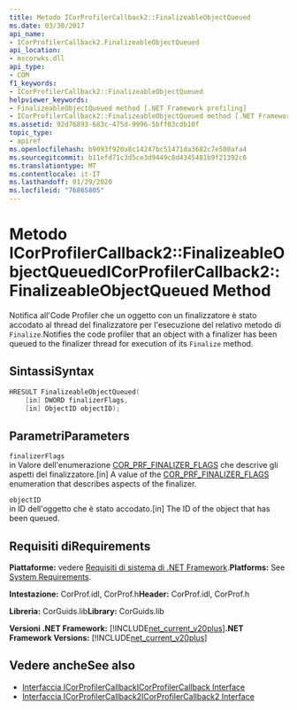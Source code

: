 ```yaml
---
title: Metodo ICorProfilerCallback2::FinalizeableObjectQueued
ms.date: 03/30/2017
api_name:
- ICorProfilerCallback2.FinalizeableObjectQueued
api_location:
- mscorwks.dll
api_type:
- COM
f1_keywords:
- ICorProfilerCallback2::FinalizeableObjectQueued
helpviewer_keywords:
- FinalizeableObjectQueued method [.NET Framework profiling]
- ICorProfilerCallback2::FinalizeableObjectQueued method [.NET Framework profiling]
ms.assetid: 92d76893-683c-475d-9996-5bff03cdb10f
topic_type:
- apiref
ms.openlocfilehash: b9093f920a8c14247bc51471da3682c7e500afa4
ms.sourcegitcommit: b11efd71c3d5ce3d9449c8d4345481b9f21392c6
ms.translationtype: MT
ms.contentlocale: it-IT
ms.lasthandoff: 01/29/2020
ms.locfileid: "76865805"
---
```

# <a name="icorprofilercallback2finalizeableobjectqueued-method"></a><span data-ttu-id="63162-102">Metodo ICorProfilerCallback2::FinalizeableObjectQueued</span><span class="sxs-lookup"><span data-stu-id="63162-102">ICorProfilerCallback2::FinalizeableObjectQueued Method</span></span>
<span data-ttu-id="63162-103">Notifica all'Code Profiler che un oggetto con un finalizzatore è stato accodato al thread del finalizzatore per l'esecuzione del relativo metodo di `Finalize`.</span><span class="sxs-lookup"><span data-stu-id="63162-103">Notifies the code profiler that an object with a finalizer has been queued to the finalizer thread for execution of its `Finalize` method.</span></span>  
  
## <a name="syntax"></a><span data-ttu-id="63162-104">Sintassi</span><span class="sxs-lookup"><span data-stu-id="63162-104">Syntax</span></span>  
  
```cpp  
HRESULT FinalizeableObjectQueued(  
    [in] DWORD finalizerFlags,  
    [in] ObjectID objectID);  
```  
  
## <a name="parameters"></a><span data-ttu-id="63162-105">Parametri</span><span class="sxs-lookup"><span data-stu-id="63162-105">Parameters</span></span>  
 `finalizerFlags`  
 <span data-ttu-id="63162-106">in Valore dell'enumerazione [COR_PRF_FINALIZER_FLAGS](cor-prf-finalizer-flags-enumeration.md) che descrive gli aspetti del finalizzatore.</span><span class="sxs-lookup"><span data-stu-id="63162-106">[in] A value of the [COR_PRF_FINALIZER_FLAGS](cor-prf-finalizer-flags-enumeration.md) enumeration that describes aspects of the finalizer.</span></span>  
  
 `objectID`  
 <span data-ttu-id="63162-107">in ID dell'oggetto che è stato accodato.</span><span class="sxs-lookup"><span data-stu-id="63162-107">[in] The ID of the object that has been queued.</span></span>  
  
## <a name="requirements"></a><span data-ttu-id="63162-108">Requisiti di</span><span class="sxs-lookup"><span data-stu-id="63162-108">Requirements</span></span>  
 <span data-ttu-id="63162-109">**Piattaforme:** vedere [Requisiti di sistema di .NET Framework](../../../../docs/framework/get-started/system-requirements.md).</span><span class="sxs-lookup"><span data-stu-id="63162-109">**Platforms:** See [System Requirements](../../../../docs/framework/get-started/system-requirements.md).</span></span>  
  
 <span data-ttu-id="63162-110">**Intestazione:** CorProf.idl, CorProf.h</span><span class="sxs-lookup"><span data-stu-id="63162-110">**Header:** CorProf.idl, CorProf.h</span></span>  
  
 <span data-ttu-id="63162-111">**Libreria:** CorGuids.lib</span><span class="sxs-lookup"><span data-stu-id="63162-111">**Library:** CorGuids.lib</span></span>  
  
 <span data-ttu-id="63162-112">**Versioni .NET Framework:** [!INCLUDE[net_current_v20plus](../../../../includes/net-current-v20plus-md.md)]</span><span class="sxs-lookup"><span data-stu-id="63162-112">**.NET Framework Versions:** [!INCLUDE[net_current_v20plus](../../../../includes/net-current-v20plus-md.md)]</span></span>  
  
## <a name="see-also"></a><span data-ttu-id="63162-113">Vedere anche</span><span class="sxs-lookup"><span data-stu-id="63162-113">See also</span></span>

- [<span data-ttu-id="63162-114">Interfaccia ICorProfilerCallback</span><span class="sxs-lookup"><span data-stu-id="63162-114">ICorProfilerCallback Interface</span></span>](icorprofilercallback-interface.md)
- [<span data-ttu-id="63162-115">Interfaccia ICorProfilerCallback2</span><span class="sxs-lookup"><span data-stu-id="63162-115">ICorProfilerCallback2 Interface</span></span>](icorprofilercallback2-interface.md)
